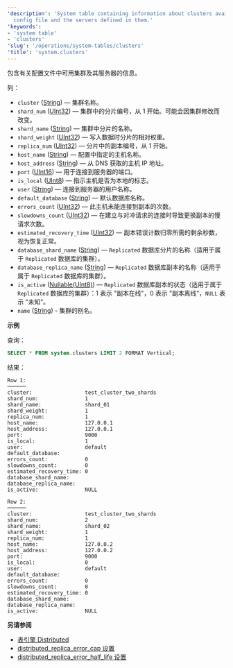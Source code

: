 ```yaml
---
'description': 'System table containing information about clusters available in the
  config file and the servers defined in them.'
'keywords':
- 'system table'
- 'clusters'
'slug': '/operations/system-tables/clusters'
'title': 'system.clusters'
---
```




包含有关配置文件中可用集群及其服务器的信息。

列：

- `cluster` ([String](../../sql-reference/data-types/string.md)) — 集群名称。
- `shard_num` ([UInt32](../../sql-reference/data-types/int-uint.md)) — 集群中的分片编号，从 1 开始。可能会因集群修改而改变。
- `shard_name` ([String](../../sql-reference/data-types/string.md)) — 集群中分片的名称。
- `shard_weight` ([UInt32](../../sql-reference/data-types/int-uint.md)) — 写入数据时分片的相对权重。
- `replica_num` ([UInt32](../../sql-reference/data-types/int-uint.md)) — 分片中的副本编号，从 1 开始。
- `host_name` ([String](../../sql-reference/data-types/string.md)) — 配置中指定的主机名称。
- `host_address` ([String](../../sql-reference/data-types/string.md)) — 从 DNS 获取的主机 IP 地址。
- `port` ([UInt16](../../sql-reference/data-types/int-uint.md)) — 用于连接到服务器的端口。
- `is_local` ([UInt8](../../sql-reference/data-types/int-uint.md)) — 指示主机是否为本地的标志。
- `user` ([String](../../sql-reference/data-types/string.md)) — 连接到服务器的用户名称。
- `default_database` ([String](../../sql-reference/data-types/string.md)) — 默认数据库名称。
- `errors_count` ([UInt32](../../sql-reference/data-types/int-uint.md)) — 此主机未能连接到副本的次数。
- `slowdowns_count` ([UInt32](../../sql-reference/data-types/int-uint.md)) — 在建立与对冲请求的连接时导致更换副本的慢请求次数。
- `estimated_recovery_time` ([UInt32](../../sql-reference/data-types/int-uint.md)) — 副本错误计数归零所需的剩余秒数，视为恢复正常。
- `database_shard_name` ([String](../../sql-reference/data-types/string.md)) — `Replicated` 数据库分片的名称（适用于属于 `Replicated` 数据库的集群）。
- `database_replica_name` ([String](../../sql-reference/data-types/string.md)) — `Replicated` 数据库副本的名称（适用于属于 `Replicated` 数据库的集群）。
- `is_active` ([Nullable(UInt8)](../../sql-reference/data-types/int-uint.md)) — `Replicated` 数据库副本的状态（适用于属于 `Replicated` 数据库的集群）：1 表示 "副本在线"，0 表示 "副本离线"，`NULL` 表示 "未知"。
- `name` ([String](../../sql-reference/data-types/string.md)) - 集群的别名。

**示例**

查询：

```sql
SELECT * FROM system.clusters LIMIT 2 FORMAT Vertical;
```

结果：

```text
Row 1:
──────
cluster:                 test_cluster_two_shards
shard_num:               1
shard_name:              shard_01
shard_weight:            1
replica_num:             1
host_name:               127.0.0.1
host_address:            127.0.0.1
port:                    9000
is_local:                1
user:                    default
default_database:
errors_count:            0
slowdowns_count:         0
estimated_recovery_time: 0
database_shard_name:
database_replica_name:
is_active:               NULL

Row 2:
──────
cluster:                 test_cluster_two_shards
shard_num:               2
shard_name:              shard_02
shard_weight:            1
replica_num:             1
host_name:               127.0.0.2
host_address:            127.0.0.2
port:                    9000
is_local:                0
user:                    default
default_database:
errors_count:            0
slowdowns_count:         0
estimated_recovery_time: 0
database_shard_name:
database_replica_name:
is_active:               NULL
```

**另请参阅**

- [表引擎 Distributed](../../engines/table-engines/special/distributed.md)
- [distributed_replica_error_cap 设置](../../operations/settings/settings.md#distributed_replica_error_cap)
- [distributed_replica_error_half_life 设置](../../operations/settings/settings.md#distributed_replica_error_half_life)
